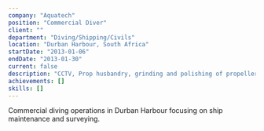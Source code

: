 ```yaml
---
company: "Aquatech"
position: "Commercial Diver"
client: ""
department: "Diving/Shipping/Civils"
location: "Durban Harbour, South Africa"
startDate: "2013-01-06"
endDate: "2013-01-30"
current: false
description: "CCTV, Prop husbandry, grinding and polishing of propeller ships surveying, hydraulic drilling, measuring of pipelines (mid flange to mid flange)"
achievements: []
skills: []
---
```


Commercial diving operations in Durban Harbour focusing on ship maintenance and surveying. 